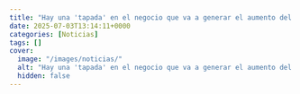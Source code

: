 ```yaml
---
title: "Hay una 'tapada' en el negocio que va a generar el aumento del gasto en Defensa - Telefónica"
date: 2025-07-03T13:14:11+0000
categories: [Noticias]
tags: []
cover:
  image: "/images/noticias/"
  alt: "Hay una 'tapada' en el negocio que va a generar el aumento del gasto en Defensa - Telefónica"
  hidden: false
---
```



